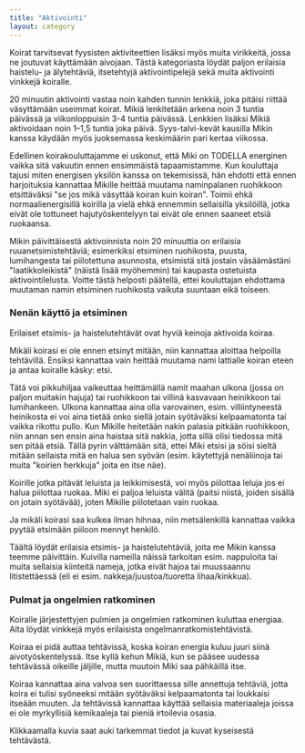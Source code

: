 ```yaml
---
title: "Aktivointi"
layout: category
---
```


Koirat tarvitsevat fyysisten aktiviteettien lisäksi myös muita virikkeitä, jossa ne joutuvat käyttämään aivojaan. Tästä kategoriasta löydät paljon erilaisia haistelu- ja älytehtäviä, itsetehtyjä aktivointipelejä sekä muita aktivointi vinkkejä koiralle.

20 minuutin aktivointi vastaa noin kahden tunnin lenkkiä, joka pitäisi riittää väsyttämään useimmat koirat. Mikiä lenkitetään arkena noin 3 tuntia päivässä ja viikonloppuisin 3-4 tuntia päivässä. Lenkkien lisäksi Mikiä aktivoidaan noin 1–1,5 tuntia joka päivä. Syys-talvi-kevät kausilla Mikin kanssa käydään myös juoksemassa keskimäärin pari kertaa viikossa.

Edellinen koirakouluttajamme ei uskonut, että Miki on TODELLA energinen vaikka sitä vakuutin ennen ensimmäistä tapaamistamme. Kun kouluttaja tajusi miten energisen yksilön kanssa on tekemisissä, hän ehdotti että ennen harjoituksia kannattaa Mikille heittää muutama naminpalanen ruohikkoon etsittäväksi "se jos mikä väsyttää koiran kuin koiran". Toimii ehkä normaalienergisillä koirilla ja vielä ehkä ennemmin sellaisilla yksilöillä, jotka eivät ole tottuneet hajutyöskentelyyn tai eivät ole ennen saaneet etsiä ruokaansa.

Mikin päivittäisestä aktivoinnista noin 20 minuuttia on erilaisia ruuanetsimistehtäviä; esimerkiksi etsiminen ruohikosta, puusta, lumihangesta tai piilotettuna asunnosta, etsimistä sitä jostain väsäämästäni "laatikkoleikistä" (näistä lisää myöhemmin) tai kaupasta ostetuista aktivointilelusta. Voitte tästä helposti päätellä, ettei kouluttajan ehdottama muutaman namin etsiminen ruohikosta vaikuta suuntaan eikä toiseen.

### Nenän käyttö ja etsiminen

Erilaiset etsimis- ja haistelutehtävät ovat hyviä keinoja aktivoida koiraa.

Mikäli koirasi ei ole ennen etsinyt mitään, niin kannattaa aloittaa helpoilla tehtävillä. Ensiksi kannattaa vain heittää muutama nami lattialle koiran eteen ja antaa koiralle käsky: etsi.

Tätä voi pikkuhiljaa vaikeuttaa heittämällä namit maahan ulkona (jossa on paljon muitakin hajuja) tai ruohikkoon tai villinä kasvavaan heinikkoon tai lumihankeen. Ulkona kannattaa aina olla varovainen, esim. villiintyneestä heinikosta ei voi aina tietää onko siellä jotain syötäväksi kelpaamatonta tai vaikka rikottu pullo. Kun Mikille heitetään nakin palasia pitkään ruohikkoon, niin annan sen ensin aina haistaa sitä nakkia, jotta sillä olisi tiedossa mitä sen pitää etsiä. Tällä pyrin välttämään sitä, ettei Miki etsisi ja söisi sieltä mitään sellaista mitä en halua sen syövän (esim. käytettyjä nenäliinoja tai muita "koirien herkkuja" joita en itse näe).

Koirille jotka pitävät leluista ja leikkimisestä, voi myös piilottaa leluja jos ei halua piilottaa ruokaa. Miki ei paljoa leluista välitä (paitsi niistä, joiden sisällä on jotain syötävää), joten Mikille piilotetaan vain ruokaa.

Ja mikäli koirasi saa kulkea ilman hihnaa, niin metsälenkillä kannattaa vaikka pyytää etsimään piiloon mennyt henkilö.

Täältä löydät erilaisia etsimis- ja haistelutehtäviä, joita me Mikin kanssa teemme päivittäin. Kuivilla nameilla näissä tarkoitan esim. nappuloita tai muita sellaisia kiinteitä nameja, jotka eivät hajoa tai muussaannu litistettäessä (eli ei esim. nakkeja/juustoa/tuoretta lihaa/kinkkua).

### Pulmat ja ongelmien ratkominen

Koiralle järjestettyjen pulmien ja ongelmien ratkominen kuluttaa energiaa. Alta löydät vinkkejä myös erilaisista ongelmanratkomistehtävistä.

Koiraa ei pidä auttaa tehtävissä, koska koiran energia kuluu juuri siinä aivotyöskentelyssä. Itse kyllä kehun Mikiä, kun se pääsee uudessa tehtävässä oikeille jäljille, mutta muutoin Miki saa pähkäillä itse.

Koiraa kannattaa aina valvoa sen suorittaessa sille annettuja tehtäviä, jotta koira ei tulisi syöneeksi mitään syötäväksi kelpaamatonta tai loukkaisi itseään muuten. Ja tehtävissä kannattaa käyttää sellaisia materiaaleja joissa ei ole myrkyllisiä kemikaaleja tai pieniä irtoilevia osasia.

Klikkaamalla kuvia saat auki tarkemmat tiedot ja kuvat kyseisestä tehtävästä.
